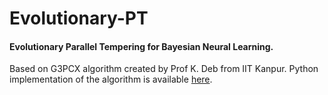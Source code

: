 # Evolutionary-PT
#### Evolutionary Parallel Tempering for Bayesian Neural Learning.

Based on G3PCX algorithm created by Prof K. Deb from IIT Kanpur.
Python implementation of the algorithm is available [here](https://github.com/rohitash-chandra/G3PCX-evoalg-py
"G3PCX").
